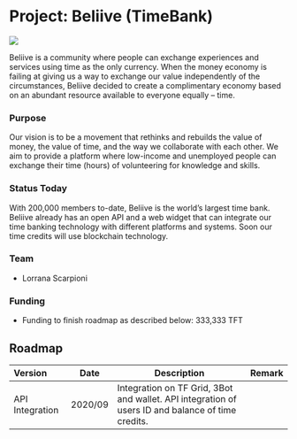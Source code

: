 # Project: Beliive (TimeBank)

![](https://www.consciousinternet.org/threefold/info/projects/beliive/beliive.jpg)

Beliive is a community where people can exchange experiences and services using time as the only currency. When the money economy is failing at giving us a way to exchange our value independently of the circumstances, Beliive decided to create a complimentary economy based on an abundant resource available to everyone equally – time.

### Purpose

Our vision is to be a movement that rethinks and rebuilds the value of money, the value of time, and the way we collaborate with each other. We aim to provide a platform where low-income and unemployed people can exchange their time (hours) of volunteering for knowledge and skills.

### Status Today

With 200,000 members to-date, Beliive is the world’s largest time bank. Beliive already has an open API and a web widget that can integrate our time banking technology with different platforms and systems. Soon our time credits will use blockchain technology.

### Team

- Lorrana Scarpioni

### Funding

- Funding to finish roadmap as described below: 333,333 TFT

## Roadmap

| Version         | Date   | Description | Remark |
|:-------------|--------|-------------|-----------------|
| API Integration |  2020/09 | Integration on TF Grid, 3Bot and wallet. API integration of users ID and balance of time credits. | |